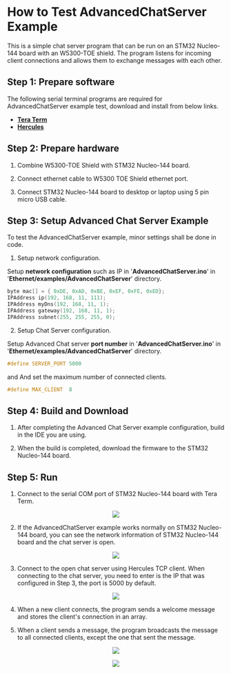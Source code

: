 # How to Test AdvancedChatServer Example

This is a simple chat server program that can be run on an STM32 Nucleo-144 board with an W5300-TOE shield. The program listens for incoming client connections and allows them to exchange messages with each other.


## Step 1: Prepare software

The following serial terminal programs are required for AdvancedChatServer example test, download and install from below links.

- [**Tera Term**][link-tera_term]
- [**Hercules**][link-hercules]



## Step 2: Prepare hardware

1. Combine W5300-TOE Shield with STM32 Nucleo-144 board.

2. Connect ethernet cable to W5300 TOE Shield ethernet port.

3. Connect STM32 Nucleo-144 board to desktop or laptop using 5 pin micro USB cable.



## Step 3: Setup Advanced Chat Server Example

To test the AdvancedChatServer example, minor settings shall be done in code.


1. Setup network configuration.

Setup **network configuration** such as IP in '**AdvancedChatServer.ino**' in '**Ethernet/examples/AdvancedChatServer**' directory.

```cpp
byte mac[] = { 0xDE, 0xAD, 0xBE, 0xEF, 0xFE, 0xED};
IPAddress ip(192, 168, 11, 111);
IPAddress myDns(192, 168, 11, 1);
IPAddress gateway(192, 168, 11, 1);
IPAddress subnet(255, 255, 255, 0);
```

2. Setup Chat Server configuration.

Setup Advanced Chat server **port number** in '**AdvancedChatServer.ino**' in '**Ethernet/examples/AdvancedChatServer**' directory.

```cpp
#define SERVER_PORT 5000
```
and And set the maximum number of connected clients.
```cpp
#define MAX_CLIENT  8
```


## Step 4: Build and Download

1. After completing the Advanced Chat Server example configuration, build in the IDE you are using.

2. When the build is completed, download the firmware to the STM32 Nucleo-144 board.


## Step 5: Run

1. Connect to the serial COM port of STM32 Nucleo-144 board with Tera Term.
<p align="center"><img src="https://github.com/Wiznet/W5300-TOE-Arduino/blob/main/Static/images/examples/teraterm_setting.png"></p>

2. If the AdvancedChatServer example works normally on STM32 Nucleo-144 board, you can see the network information of STM32 Nucleo-144 board and the chat server is open.
<p align="center"><img src="https://github.com/Wiznet/W5300-TOE-Arduino/blob/main/Static/images/examples/chat_server_setting_up.png"></p>

3. Connect to the open chat server using Hercules TCP client. When connecting to the chat server, you need to enter is the IP that was configured in Step 3, the port is 5000 by default.
<p align="center"><img src="https://github.com/Wiznet/W5300-TOE-Arduino/blob/main/Static/images/examples/chat_server_connect.png"></p>

4. When a new client connects, the program sends a welcome message and stores the client's connection in an array.

5. When a client sends a message, the program broadcasts the message to all connected clients, except the one that sent the message.
<p align="center"><img src="https://github.com/Wiznet/W5300-TOE-Arduino/blob/main/Static/images/examples/advancedChatServer_1.jpg"></p>
<p align="center"><img src="https://github.com/Wiznet/W5300-TOE-Arduino/blob/main/Static/images/examples/advancedChatServer_2.jpg"></p>



<!--
Link
-->

[link-tera_term]: https://osdn.net/projects/ttssh2/releases/
[link-hercules]: https://www.hw-group.com/software/hercules-setup-utility
